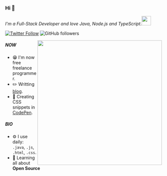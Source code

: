 ### Hi :wave:

<p><em>I'm a Full-Stack Developer and love Java, Node.js and TypeScript.</em><img src="https://media.giphy.com/media/WUlplcMpOCEmTGBtBW/giphy.gif" width="30"></p>

[![Twitter Follow](https://img.shields.io/twitter/follow/kurrow1?label=Follow)](https://twitter.com/intent/follow?screen_name=kurrow1)
![GitHub followers](https://img.shields.io/github/followers/fukugit?label=Follow&style=social)

<img align='right' src="https://media.giphy.com/media/hqU2KkjW5bE2v2Z7Q2/giphy.gif" width="400">


##### NOW

- 😁 I'm now free freelance programmer.  
- ✏️ Writting [blog](https://codepen.io/fukugit).  
- 🎉 Creating CSS snippets in [CodePen](https://codepen.io/fukugit).  


##### BIO

- ⚙️ I use daily: `.java`, `.js`, `.html`, `.css`.
- 🌱 Learning all about **Open Source**
